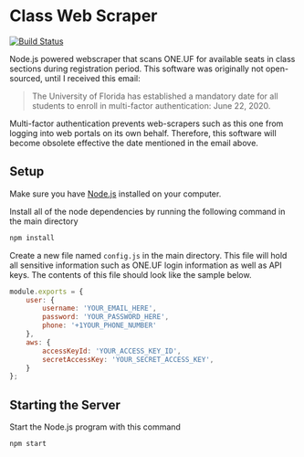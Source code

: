 # Class Web Scraper

[![Build Status](https://travis-ci.com/dylanhawley/class-web-scraper.svg?branch=master)](https://travis-ci.com/dylanhawley/class-web-scraper)

Node.js powered webscraper that scans ONE.UF for available seats in class sections during registration period. This software was originally not open-sourced, until I received this email:

>The University of Florida has established a mandatory date for all students to enroll in multi-factor authentication: June 22, 2020.

Multi-factor authentication prevents web-scrapers such as this one from logging into web portals on its own behalf. Therefore, this software will become obsolete effective the date mentioned in the email above.

## Setup

Make sure you have [Node.js](https://nodejs.org/en/download/) installed on your computer.

Install all of the node dependencies by running the following command in the main directory

```bash
npm install
```

Create a new file named `config.js` in the main directory. This file will hold all sensitive information such as ONE.UF login information as well as API keys.
The contents of this file should look like the sample below.

```javascript
module.exports = {
    user: {
        username: 'YOUR_EMAIL_HERE', 
        password: 'YOUR_PASSWORD_HERE',
        phone: '+1YOUR_PHONE_NUMBER'
    },
    aws: {
        accessKeyId: 'YOUR_ACCESS_KEY_ID',
        secretAccessKey: 'YOUR_SECRET_ACCESS_KEY',
    }
};
```

## Starting the Server

Start the Node.js program with this command

```bash
npm start
```
